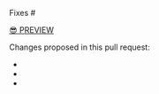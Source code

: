 Fixes #<PUT ISSUE NUM HERE>

[:sunglasses: PREVIEW](https://nrrd-preview.app.cloud.gov/sites/BRANCH_NAME_HERE/)

Changes proposed in this pull request:

-
-
-